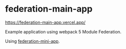 # federation-main-app

https://federation-main-app.vercel.app/

Example application using webpack 5 Module Federation.

Using [federation-mini-app](https://github.com/malcolm-kee/federation-mini-app).
